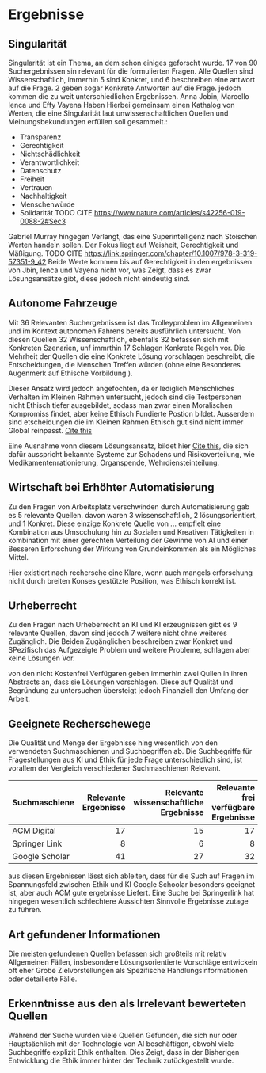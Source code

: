 # Ergebnisse
## Singularität
Singularität ist ein Thema, an dem schon einiges geforscht wurde. 17 von 90 Suchergebnissen sin relevant für die formulierten Fragen. Alle Quellen sind Wissenschaftlich, immerhin 5 sind Konkret, und 6 beschreiben eine antwort auf die Frage. 2 geben sogar Konkrete Antworten auf die Frage. jedoch kommen die zu weit unterschiedlichen Ergebnissen.    Anna Jobin, Marcello Ienca und Effy Vayena  Haben Hierbei gemeinsam einen Kathalog von Werten, die eine Singularität laut unwissenschaftlichen Quellen und Meinungsbekundungen erfüllen soll gesammelt.:
* Transparenz
* Gerechtigkeit
* Nichtschädlichkeit
* Verantwortlichkeit
* Datenschutz
* Freiheit
* Vertrauen
* Nachhaltigkeit
* Menschenwürde
* Solidarität
TODO CITE https://www.nature.com/articles/s42256-019-0088-2#Sec3

Gabriel Murray hingegen Verlangt, das eine Superintelligenz nach Stoischen Werten handeln sollen. Der Fokus liegt auf Weisheit, Gerechtigkeit und Mäßigung. TODO CITE https://link.springer.com/chapter/10.1007/978-3-319-57351-9_42
Beide Werte kommen bis auf Gerechtigkeit in den ergebnissen von Jbin, Ienca und Vayena nicht vor, was Zeigt, dass es zwar Lösungsansätze gibt, diese jedoch nicht eindeutig sind.

## Autonome Fahrzeuge
Mit 36 Relevanten Suchergebnissen ist das Trolleyproblem im Allgemeinen und im Kontext autonomen Fahrens bereits ausführlich untersucht. Von diesen Quellen 32 Wissenschaftlich, ebenfalls 32 befassen sich mit Konkreten Szenarien, unf immrthin 17 Schlagen Konkrete Regeln vor. Die Mehrheit der Quellen die eine Konkrete Lösung vorschlagen beschreibt, die Entscheidungen, die Menschen Treffen würden (ohne eine Besonderes Augenmerk auf Ethische Vorbildung.).

Dieser Ansatz wird jedoch angefochten, da er lediglich Menschliches Verhalten im Kleinen Rahmen untersucht, jedoch sind die Testpersonen nicht Ethisch tiefer ausgebildet, sodass man zwar einen Moralischen Kompromiss findet, aber keine Ethisch Fundierte Postion bildet. Ausserdem sind etscheidungen die im Kleinen Rahmen Ethisch gut sind nicht immer Global reinpasst. [Cite this](https://robots.law.miami.edu/2019/wp-content/uploads/2019/03/MoralMachineMonster.pdf)

Eine Ausnahme vonn diesem Lösungsansatz, bildet hier [Cite this](https://ajph.aphapublications.org/doi/full/10.2105/AJPH.2017.303672), die sich dafür ausspricht bekannte Systeme zur Schadens und Risikoverteilung, wie Medikamentenrationierung, Organspende, Wehrdiensteinteilung.

## Wirtschaft bei Erhöhter Automatisierung
Zu den Fragen von Arbeitsplatz verschwinden durch Automatisierung gab es 5 relevante Quellen. davon waren 3 wissenschaftlich, 2 lösungsorientiert, und 1 Konkret. Diese einzige Konkrete Quelle von ... empfielt eine Kombination aus Umscchulung hin zu Sozialen und Kreativen Tätigkeiten in kombination mit einer gerechten Verteilung der Gewinne von AI und einer Besseren Erforschung der Wirkung von Grundeinkommen als ein Mögliches Mittel.

Hier existiert nach rechersche eine Klare, wenn auch mangels erforschung nicht durch breiten Konses gestützte Position, was Ethisch korrekt ist.

## Urheberrecht
Zu den Fragen nach Urheberrecht an KI und KI erzeugnissen gibt es 9 relevante Quellen, davon sind jedoch 7 weitere nicht ohne weiteres Zugänglich. Die Beiden Zugänglichen beschreiben zwar Konkret und SPezifisch das Aufgezeigte Problem und weitere Probleme, schlagen aber keine Lösungen Vor.

von den nicht Kostenfrei Verfügaren geben immerhin zwei Qullen in ihren Abstracts an, dass sie Lösungen vorschlagen. Diese auf Qualität und Begründung zu untersuchen übersteigt jedoch Finanziell den Umfang der Arbeit.

## Geeignete Recherschewege
Die Qualität und Menge der Ergebnisse hing wesentlich von den verwendeten Suchmaschienen und Suchbegriffen ab. Die Suchbegriffe für Fragestellungen aus KI und Ethik für jede Frage unterschiedlich sind, ist vorallem der Vergleich verschiedener Suchmaschienen Relevant.

|Suchmaschiene | Relevante Ergebnisse | Relevante wissenschaftliche Ergebnisse | Relevante frei verfügbare Ergebnisse | Relevante Konkrete Ergebnisse | Relevante Lösungsorientierte Ergebnisse |
| :-- | --: | --: | --: | --: | --: |
| ACM Digital | 17 | 15 | 17 | 12 | 6 |
| Springer Link | 8 | 6 | 8 | 7 | 3 |
| Google Scholar | 41 | 27 |  32 | 28 | 17 |

aus diesen Ergebnissen lässt sich ableiten, dass für die Such auf Fragen im Spannungsfeld zwischen Ethik und KI Google Schoolar besonders geeignet ist, aber auch ACM gute ergebnisse Liefert. Eine Suche bei Springerlink hat hingegen wesentlich schlechtere Aussichten Sinnvolle Ergebnisse zutage zu führen.

## Art gefundener Informationen
Die meisten gefundenen Quellen befassen sich großteils mit relativ Allgemeinen Fällen, insbesondere Lösungsorientierte Vorschläge entwickeln oft eher Grobe Zielvorstellungen als Spezifische Handlungsinformationen oder detailierte Fälle.

## Erkenntnisse aus den als Irrelevant bewerteten Quellen
Während der Suche wurden viele Quellen Gefunden, die sich nur oder Hauptsächlich mit der Technologie von AI beschäftigen, obwohl viele Suchbegriffe explizit Ethik enthalten. Dies Zeigt, dass in der Bisherigen Entwicklung die Ethik immer hinter der Technik zutückgestellt wurde.
